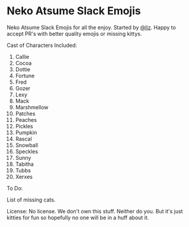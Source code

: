 # Neko Atsume Slack Emojis

Neko Atsume Slack Emojis for all the enjoy.  Started by [@liz](https://github.com/liz).  Happy to accept PR's with better quality emojis or missing kittys.  

Cast of Characters Included:

1. Callie 
2. Cocoa
3. Dottie
4. Fortune
5. Fred
6. Gozer
7. Lexy
8. Mack
9. Marshmellow
10. Patches
11. Peaches
12. Pickles
13. Pumpkin
14. Rascal
15. Snowball
16. Speckles
17. Sunny
18. Tabitha
19. Tubbs
20. Xerxes

To Do:

List of missing cats.

License: No license.  We don't own this stuff.  Neither do you.  But it's just kitties for fun so hopefully no one will be in a huff about it.
